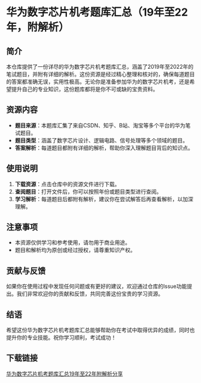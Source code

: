 # 华为数字芯片机考题库汇总（19年至22年，附解析）

## 简介
本仓库提供了一份详尽的华为数字芯片机考题库汇总，涵盖了2019年至2022年的笔试题目，并附有详细的解析。这份资源是经过精心整理和核对的，确保每道题目的答案都准确无误，实用性极高。无论你是准备参加华为的数字芯片机考，还是希望提升自己的专业知识，这份题库都将是你不可或缺的宝贵资料。

## 资源内容
- **题目来源**：本题库汇集了来自CSDN、知乎、B站、淘宝等多个平台的华为笔试题目。
- **题目类型**：涵盖了数字芯片设计、逻辑电路、信号处理等多个领域的题目。
- **答案解析**：每道题目都附有详细的解析，帮助你深入理解题目背后的知识点。

## 使用说明
1. **下载资源**：点击仓库中的资源文件进行下载。
2. **查阅题目**：打开文件后，你可以按照年份或题目类型进行查阅。
3. **学习解析**：每道题目后都附有解析，建议你在尝试解答后再查看解析，以加深理解。

## 注意事项
- 本资源仅供学习和参考使用，请勿用于商业用途。
- 题目和解析均为原创或经过授权，请尊重知识产权。

## 贡献与反馈
如果你在使用过程中发现任何问题或有更好的建议，欢迎通过仓库的Issue功能提出。我们非常欢迎你的贡献和反馈，共同完善这份宝贵的学习资源。

## 结语
希望这份华为数字芯片机考题库汇总能够帮助你在考试中取得优异的成绩，同时也提升你的专业技能。祝你学习顺利，考试成功！

## 下载链接

[华为数字芯片机考题库汇总19年至22年附解析分享](https://pan.quark.cn/s/9f167769ea40)